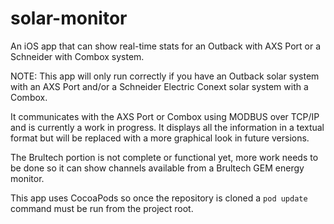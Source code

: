 # solar-monitor
An iOS app that can show real-time stats for an Outback with AXS Port or a Schneider with Combox system.

NOTE: This app will only run correctly if you have an Outback solar system with an AXS Port and/or a Schneider Electric Conext solar system with a Combox.

It communicates with the AXS Port or Combox using MODBUS over TCP/IP and is currently a work in progress. It displays all the information in a textual format but will be replaced with a more graphical look in future versions.

The Brultech portion is not complete or functional yet, more work needs to be done so it can show channels available from a Brultech GEM energy monitor.

This app uses CocoaPods so once the repository is cloned a `pod update` command must be run from the project root.

